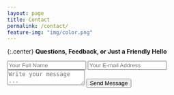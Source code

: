 ```yaml
---
layout: page
title: Contact
permalink: /contact/
feature-img: "img/color.png"
---
```


{:.center}
**Questions, Feedback, or Just a Friendly Hello**

<form action="https://getsimpleform.com/messages?form_api_token=" method="post">
  <!-- the redirect_to is optional, the form will redirect to the referrer on submission -->
  <input type='hidden' name='redirect_to' value='full-url/thank-you/' />
  <input type='text' name='name' placeholder='Your Full Name' />
  <input type='email' name='email' placeholder='Your E-mail Address' />
  <textarea name='message' placeholder='Write your message ...'></textarea>
  <input type='submit' value='Send Message' />
</form>